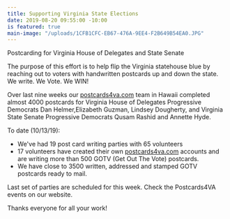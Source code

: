 ```yaml
---
title: Supporting Virginia State Elections
date: 2019-08-20 09:55:00 -10:00
is featured: true
main-image: "/uploads/1CFB1CFC-EB67-476A-9EE4-F2B649B54EA0.JPG"
---
```


Postcarding for Virginia House of Delegates and State Senate

The purpose of this effort is to help flip the Virginia statehouse blue by reaching out to voters with handwritten postcards up and down the state. We write. We Vote. We WIN!

Over last nine weeks our [postcards4va.com](http://postcards4va.com) team in Hawaii completed almost 4000 postcards for Virginia House of Delegates Progressive Democrats Dan Helmer,Elizabeth Guzman, Lindsey Dougherty, and Virginia State Senate Progressive Democrats Qusam Rashid and Annette Hyde.

To date (10/13/19):
* We've had 19 post card writing parties with 65 volunteers 
* 17 volunteers have created their own [postcards4va.com](http://postcards4va.com) accounts and are writing more than 500 GOTV (Get Out The Vote) postcards.
* We have close to 3500 written, addressed and stamped GOTV postcards ready to mail. 

Last set of parties are scheduled for this week. Check the Postcards4VA events on our website. 

Thanks everyone for all your work! 
